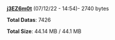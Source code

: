 [**j3EZ6m0t**](/data/j3EZ6m0t.txt) (07/12/22 - 14:54)- 2740 bytes

**Total Datas**: 7426

**Total Size**: 44.14 MB / 44.1 MB